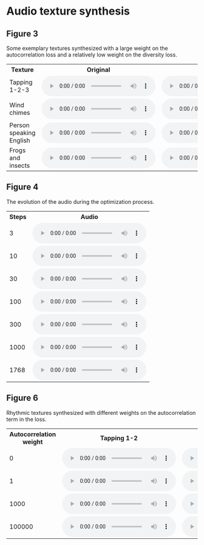 # Audio texture synthesis

## Figure 3

Some exemplary textures synthesized with a large weight on the autocorrelation
loss and a relatively low weight on the diversity loss.

<center>

<table>

<tr>
  <th>Texture</th>
  <th>Original</th>
  <th>Synthesized</th>
</tr>

<tr>
<td>Tapping 1-2-3</td>
<td>
  <audio controls>
    <source src="assets/fig3/Tapping_1-2-3/original.ogg">
    <source src="assets/fig3/Tapping_1-2-3/original.mp3">
    <source src="assets/fig3/Tapping_1-2-3/original.wav">
  </audio>
</td>
<td>
  <audio controls>
    <source src="assets/fig3/Tapping_1-2-3/synth.ogg">
    <source src="assets/fig3/Tapping_1-2-3/synth.mp3">
    <source src="assets/fig3/Tapping_1-2-3/synth.wav">
  </audio>
</td>
</tr>

<tr>
<td>Wind chimes</td>
<td>
  <audio controls>
    <source src="assets/fig3/Wind_chimes/original.ogg">
    <source src="assets/fig3/Wind_chimes/original.mp3">
    <source src="assets/fig3/Wind_chimes/original.wav">
  </audio>
</td>
<td>
  <audio controls>
    <source src="assets/fig3/Wind_chimes/synth.ogg">
    <source src="assets/fig3/Wind_chimes/synth.mp3">
    <source src="assets/fig3/Wind_chimes/synth.wav">
  </audio>
</td>
</tr>

<tr>
<td>Person speaking English</td>
<td>
  <audio controls>
    <source src="assets/fig3/Person_speaking_English/original.ogg">
    <source src="assets/fig3/Person_speaking_English/original.mp3">
    <source src="assets/fig3/Person_speaking_English/original.wav">
  </audio>
</td>
<td>
  <audio controls>
    <source src="assets/fig3/Person_speaking_English/synth.ogg">
    <source src="assets/fig3/Person_speaking_English/synth.mp3">
    <source src="assets/fig3/Person_speaking_English/synth.wav">
  </audio>
</td>
</tr>

<tr>
<td>Frogs and insects</td>
<td>
  <audio controls>
    <source src="assets/fig3/Frogs_and_insects/original.ogg">
    <source src="assets/fig3/Frogs_and_insects/original.mp3">
    <source src="assets/fig3/Frogs_and_insects/original.wav">
  </audio>
</td>
<td>
  <audio controls>
    <source src="assets/fig3/Frogs_and_insects/synth.ogg">
    <source src="assets/fig3/Frogs_and_insects/synth.mp3">
    <source src="assets/fig3/Frogs_and_insects/synth.wav">
  </audio>
</td>
</tr>
</table>
</center>

## Figure 4

The evolution of the audio during the optimization process.

<center>
<table>

<tr>
  <th>Steps</th>
  <th>Audio</th>
</tr>

<tr>
<td>3</td>
<td>
  <audio controls>
    <source src="assets/fig4/step3.ogg">
    <source src="assets/fig4/step3.mp3">
    <source src="assets/fig4/step3.wav">
  </audio>
</td>
</tr>

<tr>
<td>10</td>
<td>
  <audio controls>
    <source src="assets/fig4/step10.ogg">
    <source src="assets/fig4/step10.mp3">
    <source src="assets/fig4/step10.wav">
  </audio>
</td>
</tr>

<tr>
<td>30</td>
<td>
  <audio controls>
    <source src="assets/fig4/step30.ogg">
    <source src="assets/fig4/step30.mp3">
    <source src="assets/fig4/step30.wav">
  </audio>
</td>
</tr>

<tr>
<td>100</td>
<td>
  <audio controls>
    <source src="assets/fig4/step100.ogg">
    <source src="assets/fig4/step100.mp3">
    <source src="assets/fig4/step100.wav">
  </audio>
</td>
</tr>

<tr>
<td>300</td>
<td>
  <audio controls>
    <source src="assets/fig4/step300.ogg">
    <source src="assets/fig4/step300.mp3">
    <source src="assets/fig4/step300.wav">
  </audio>
</td>
</tr>

<tr>
<td>1000</td>
<td>
  <audio controls>
    <source src="assets/fig4/step1000.ogg">
    <source src="assets/fig4/step1000.mp3">
    <source src="assets/fig4/step1000.wav">
  </audio>
</td>
</tr>

<tr>
<td>1768</td>
<td>
  <audio controls>
    <source src="assets/fig4/step1768.ogg">
    <source src="assets/fig4/step1768.mp3">
    <source src="assets/fig4/step1768.wav">
  </audio>
</td>
</tr>

</table>
</center>

## Figure 6

Rhythmic textures synthesized with different weights on the autocorrelation term
in the loss.

<center>
<table>

<tr>
  <th>Autocorrelation weight</th>
  <th>Tapping 1-2</th>
  <th>Tapping 1-2-3</th>
</tr>

<tr>
<td>0</td>
<td>
  <audio controls>
    <source src="assets/fig6/Tapping_1-2/autocorrelation_weight_0.ogg">
    <source src="assets/fig6/Tapping_1-2/autocorrelation_weight_0.mp3">
    <source src="assets/fig6/Tapping_1-2/autocorrelation_weight_0.wav">
  </audio>
</td>
<td>
  <audio controls>
    <source src="assets/fig6/Tapping_1-2-3/autocorrelation_weight_0.ogg">
    <source src="assets/fig6/Tapping_1-2-3/autocorrelation_weight_0.mp3">
    <source src="assets/fig6/Tapping_1-2-3/autocorrelation_weight_0.wav">
  </audio>
</td>
</tr>

<tr>
<td>1</td>
<td>
  <audio controls>
    <source src="assets/fig6/Tapping_1-2/autocorrelation_weight_1.ogg">
    <source src="assets/fig6/Tapping_1-2/autocorrelation_weight_1.mp3">
    <source src="assets/fig6/Tapping_1-2/autocorrelation_weight_1.wav">
  </audio>
</td>
<td>
  <audio controls>
    <source src="assets/fig6/Tapping_1-2-3/autocorrelation_weight_1.ogg">
    <source src="assets/fig6/Tapping_1-2-3/autocorrelation_weight_1.mp3">
    <source src="assets/fig6/Tapping_1-2-3/autocorrelation_weight_1.wav">
  </audio>
</td>
</tr>

<tr>
<td>1000</td>
<td>
  <audio controls>
    <source src="assets/fig6/Tapping_1-2/autocorrelation_weight_1000.ogg">
    <source src="assets/fig6/Tapping_1-2/autocorrelation_weight_1000.mp3">
    <source src="assets/fig6/Tapping_1-2/autocorrelation_weight_1000.wav">
  </audio>
</td>
<td>
  <audio controls>
    <source src="assets/fig6/Tapping_1-2-3/autocorrelation_weight_1000.ogg">
    <source src="assets/fig6/Tapping_1-2-3/autocorrelation_weight_1000.mp3">
    <source src="assets/fig6/Tapping_1-2-3/autocorrelation_weight_1000.wav">
  </audio>
</td>
</tr>

<tr>
<td>100000</td>
<td>
  <audio controls>
    <source src="assets/fig6/Tapping_1-2/autocorrelation_weight_100000.ogg">
    <source src="assets/fig6/Tapping_1-2/autocorrelation_weight_100000.mp3">
    <source src="assets/fig6/Tapping_1-2/autocorrelation_weight_100000.wav">
  </audio>
</td>
<td>
  <audio controls>
    <source src="assets/fig6/Tapping_1-2-3/autocorrelation_weight_100000.ogg">
    <source src="assets/fig6/Tapping_1-2-3/autocorrelation_weight_100000.mp3">
    <source src="assets/fig6/Tapping_1-2-3/autocorrelation_weight_100000.wav">
  </audio>
</td>
</tr>

</table>
</center>
